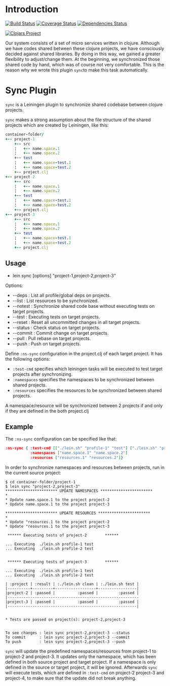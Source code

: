# Introduction

[![Build Status](https://travis-ci.org/otto-de/leinsync.svg?branch=master)](https://travis-ci.org/otto-de/leinsync)
[![Coverage Status](https://coveralls.io/repos/github/otto-de/leinsync/badge.svg?branch=master)](https://coveralls.io/github/otto-de/leinsync?branch=master)
[![Dependencies Status](http://jarkeeper.com/otto-de/leinsync/status.svg)](http://jarkeeper.com/otto-de/leinsync)

[![Clojars Project](http://clojars.org/sync/latest-version.svg)](https://clojars.org/sync)

Our system consists of a set of micro services written in clojure.
Although we have codes shared between these clojure projects, we have consciously decided against shared libraries.
By doing in this way, we gained a greater flexibility to adjust/change them.
At the beginning, we synchronized those shared code by hand, which was of course not very comfortable. 
This is the reason why we wrote this plugin `sync`to make this task automatically.

# Sync Plugin
`sync` is a Leiningen plugin to synchronize shared codebase between clojure projects. 

`sync` makes a strong assumption about the file structure of the shared projects which are created by Leiningen, like this:

``` ruby
container-folder/
+-- project-1
    +-- src
    ¦   +-- name.space.1
    ¦   +-- name.space.2
    +-- test
    ¦   +-- name.space-test.1
    ¦   +-- name.space-test.2
    +-- project.clj
+-- project-2
    +-- src
    ¦   +-- name.space.1
    ¦   +-- name.space.2
    +-- test
    ¦   +-- name.space-test.1
    ¦   +-- name.space-test.2
    +-- project.clj
+-- project-3
    +-- src
    ¦   +-- name.space.1
    ¦   +-- name.space.2
    +-- test
    ¦   +-- name.space-test.1
    ¦   +-- name.space-test.2
    +-- project.clj
```

## Usage

* lein sync [options] "project-1,project-2,project-3"

Options:
   + --deps    :  List all profile/global deps on projects.
   + --list    :  List resources to be synchronized.
   + --notest  :  Synchronize shared code base without executing tests on target projects.
   + --test    :  Executing tests on target projects.
   + --reset   :  Reset all uncommitted changes in all target projects.
   + --status  :  Check status on target projects.
   + --commit  :  Commit change on target projects.
   + --pull    :  Pull rebase on target projects.
   + --push    :  Push on target projects.

Define `:ns-sync` configuration in the project.clj of each target project. It has the following options:

  + `:test-cmd` specifies which leiningen tasks will be executed to test target projects after synchronizing.
  + `:namespaces` specifies the namespaces to be synchronized between shared projects.
  + `:resources`  specifies the resources to be synchronized between shared projects.
  
A namespace/resource will be synchronized between 2 projects if and only if they are defined in the both project.clj


## Example
The `:ns-sync` configuration can be specified like that:

```json
:ns-sync { :test-cmd [["./lein.sh" "profile-1" "test"] ["./lein.sh" "profile-2"  "test"]]
           :namespaces ["name.space.1" "name.space.2"]
           :resources ["resources.1" "resources.2"]}
```

In order to synchronize namespaces and resources between projects, run in the current source project:

    $ cd container-folder/project-1
    $ lein sync "project-2,project-3"
    *********************** UPDATE NAMESPACES ***********************
    *
    * Update name.space.1 to the project project-2
    * Update name.space.1 to the project project-3

    *********************** UPDATE RESOURCES ***********************
    *
    * Update "resources.1 to the project project-2
    * Update "resources.1 to the project project-3

     ****** Executing tests of project-2        ******

    ... Executing  ./lein.sh profile-1 test
    ... Executing  ./lein.sh profile-2 test


     ****** Executing tests of project-3        ******

    ... Executing  ./lein.sh profile-1 test
    ... Executing  ./lein.sh profile-2 test

    | :project | :result | :./lein.sh clean | :./lein.sh test | 
    |----------+---------+------------------+-----------------|
    |project-2 | :passed |          :passed |         :passed |
    |----------------------------------------------------------
    |project-3 | :passed |          :passed |         :passed |
    |---------------------------------------------------------|


    * Tests are passed on project(s): project-2,project-3


    To see changes : lein sync project-2,project-3 --status
    To commit      : lein sync project-2,project-3 --commit
    To push        : lein sync project-2,project-3 --push


`sync` will update the predefined namespaces/resources from project-1 to project-2 and project-3.
It updates only the namespace, which has been defined in both source project and target project.
If a namespace is  only defined in the source or target project, it will be ignored.
Afterwards `sync` will execute tests, which are defined in `:test-cmd` on project-2 project-3 and project-4, to make sure that the update did not break anything.